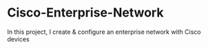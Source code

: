# Cisco-Enterprise-Network
In this project, I create &amp; configure an enterprise network with Cisco devices
